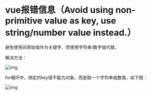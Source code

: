 # vue报错信息（Avoid using non-primitive value as key, use string/number value instead.）

避免使用非原始值作为关键字，而使用字符串/数字值代替。

解决方法：

![img](https://img-blog.csdn.net/20180802144258196?watermark/2/text/aHR0cHM6Ly9ibG9nLmNzZG4ubmV0L3NvdV92eXA=/font/5a6L5L2T/fontsize/400/fill/I0JBQkFCMA==/dissolve/70)

for循环中，绑定的key值不能为对象，而是取一个字符串或数值，如下图：

![img](https://img-blog.csdn.net/20180802144429218?watermark/2/text/aHR0cHM6Ly9ibG9nLmNzZG4ubmV0L3NvdV92eXA=/font/5a6L5L2T/fontsize/400/fill/I0JBQkFCMA==/dissolve/70)


